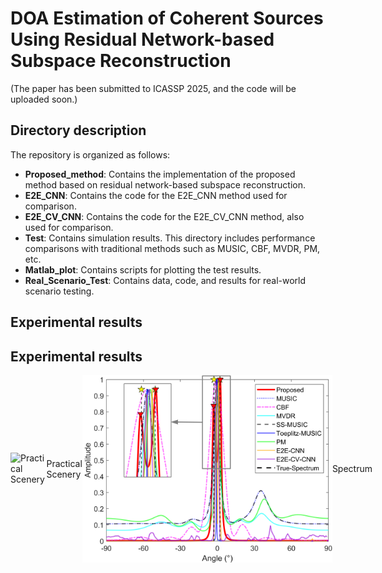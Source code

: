 # DOA Estimation of Coherent Sources Using Residual Network-based Subspace Reconstruction

(The paper has been submitted to ICASSP 2025, and the code will be uploaded soon.)

## Directory description

The repository is organized as follows:

- **Proposed_method**: Contains the implementation of the proposed method based on residual network-based subspace reconstruction.
- **E2E_CNN**: Contains the code for the E2E_CNN method used for comparison.
- **E2E_CV_CNN**: Contains the code for the E2E_CV_CNN method, also used for comparison.
- **Test**: Contains simulation results. This directory includes performance comparisons with traditional methods such as MUSIC, CBF, MVDR, PM, etc.
- **Matlab_plot**: Contains scripts for plotting the test results.
- **Real_Scenario_Test**: Contains data, code, and results for real-world scenario testing.

## Experimental results
## Experimental results
<div style="display: flex; justify-content: space-around; align-items: center;">
    <img src="/Real_Scenario_Test/Practical_scenary.png" alt="Practical Scenery" width="380px">
    <figcaption>Practical Scenery</figcaption>
    <img src="/Real_Scenario_Test/Spectrum.png" alt="Spectrum" width="400px">
    <figcaption>Spectrum</figcaption>
</div>





